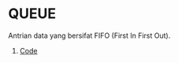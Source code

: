 # QUEUE
  Antrian data yang bersifat FIFO (First In First Out).
1. [Code](https://github.com/nyferin/kuliah_asd/blob/main/queue/queue.c)
